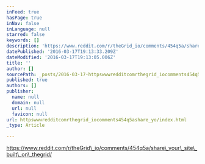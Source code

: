 ```yaml
---
inFeed: true
hasPage: true
inNav: false
inLanguage: null
starred: false
keywords: []
description: 'https://www.reddit.com/r/theGrid_io/comments/454q5a/share_your_site_built_on_thegrid/'
datePublished: '2016-03-17T19:13:33.209Z'
dateModified: '2016-03-17T19:13:05.006Z'
title: ''
author: []
sourcePath: _posts/2016-03-17-httpswwwredditcomrthegrid_iocomments454q5ashare_yo.md
published: true
authors: []
publisher:
  name: null
  domain: null
  url: null
  favicon: null
url: httpswwwredditcomrthegrid_iocomments454q5ashare_yo/index.html
_type: Article

---
```

https://www.reddit.com/r/theGrid\_io/comments/454q5a/share\_your\_site\_built\_on\_thegrid/